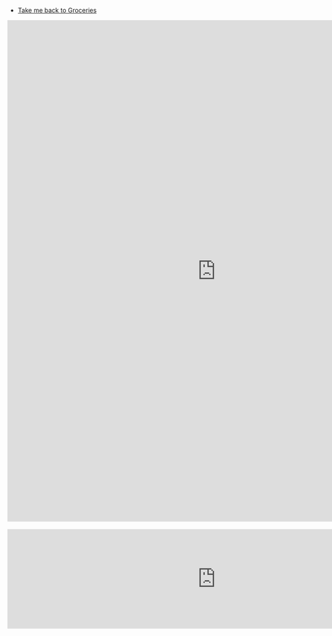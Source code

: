<ul class="breadcrumb">
  <li><a href="https://anabalanuta.github.io/portuguese4you/shop.html">Take me back to Groceries</a></li>
  </ul>

<iframe src="https://h5p.org/h5p/embed/168723" width="937" height="1129" frameborder="0" allowfullscreen="allowfullscreen"></iframe><script src="https://h5p.org/sites/all/modules/h5p/library/js/h5p-resizer.js" charset="UTF-8"></script>

<br> 
<br>
<iframe src="https://h5p.org/h5p/embed/169776" width="937" height="224" frameborder="0" allowfullscreen="allowfullscreen"></iframe><script src="https://h5p.org/sites/all/modules/h5p/library/js/h5p-resizer.js" charset="UTF-8"></script>
</body>
</html>

